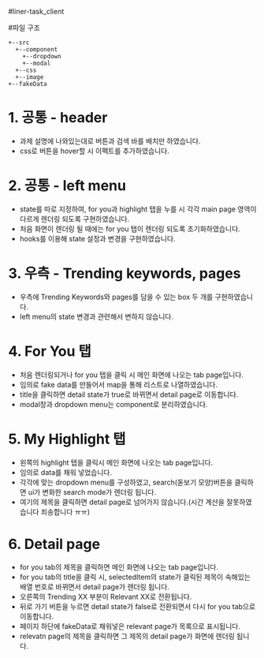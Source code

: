 #liner-task_client

#파일 구조

```
+--src
  +--component
    +--dropdown
    +--modal
  +--css
  +--image
+--fakeData
```

# 1. 공통 - header

- 과제 설명에 나와있는대로 버튼과 검색 바를 배치만 하였습니다.
- css로 버튼을 hover할 시 이펙트를 추가하였습니다.

# 2. 공통 - left menu

- state를 따로 지정하여, for you과 highlight 탭을 누를 시 각각 main page 영역이 다르게 렌더링 되도록 구현하였습니다.
- 처음 화면이 렌더링 될 때에는 for you 탭이 렌더링 되도록 초기화하였습니다.
- hooks를 이용해 state 설정과 변경을 구현하였습니다.

# 3. 우측 - Trending keywords, pages

- 우측에 Trending Keywords와 pages를 담을 수 있는 box 두 개를 구현하였습니다.
- left menu의 state 변경과 관련해서 변하지 않습니다.

# 4. For You 탭

- 처음 렌더링되거나 for you 탭을 클릭 시 메인 화면에 나오는 tab page입니다.
- 임의로 fake data를 만들어서 map을 통해 리스트로 나열하였습니다.
- title을 클릭하면 detail state가 true로 바뀌면서 detail page로 이동합니다.
- modal창과 dropdown menu는 component로 분리하였습니다.

# 5. My Highlight 탭

- 왼쪽의 highlight 탭을 클릭시 메인 화면에 나오는 tab page입니다.
- 임의로 data를 채워 넣었습니다.
- 각각에 맞는 dropdown menu를 구성하였고, search(돋보기 모양)버튼을 클릭하면 ui가 변화한 search mode가 렌더링 됩니다.
- 여기의 제목을 클릭하면 detail page로 넘어가지 않습니다.(시간 계산을 잘못하였습니다 죄송합니다 ㅠㅠ)

# 6. Detail page

- for you tab의 제목을 클릭하면 메인 화면에 나오는 tab page입니다.
- for you tab의 title을 클릭 시, selectedItem의 state가 클릭된 제목이 속해있는 배열 번호로 바뀌면서 detail page가 렌더링 됩니다.
- 오른쪽의 Trending XX 부분이 Relevant XX로 전환됩니다.
- 뒤로 가기 버튼을 누르면 detail state가 false로 전환되면서 다시 for you tab으로 이동합니다.
- 페이지 하단에 fakeData로 채워넣은 relevant page가 목록으로 표시됩니다.
- relevatn page의 제목을 클릭하면 그 제목의 detail page가 화면에 렌더링 됩니다.
